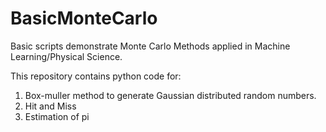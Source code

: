 # BasicMonteCarlo
Basic scripts demonstrate Monte Carlo Methods applied in Machine Learning/Physical Science.

This repository contains python code for:
1. Box-muller method to generate Gaussian distributed random numbers.
2. Hit and Miss 
3. Estimation of pi
  
